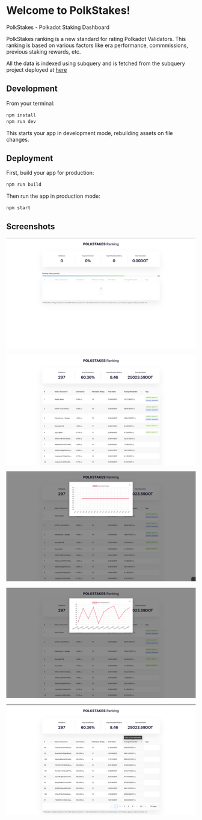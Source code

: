 # Welcome to PolkStakes!

PolkStakes - Polkadot Staking Dashboard

PolkStakes ranking is a new standard for rating Polkadot Validators. This ranking is based on various factors like era performance, commmissions, previous staking rewards, etc.

All the data is indexed using subquery and is fetched from the subquery project deployed at [here](https://explorer.subquery.network/subquery/ashikmeerankutty/polkstakes)

## Development

From your terminal:

```sh
npm install
npm run dev
```

This starts your app in development mode, rebuilding assets on file changes.

## Deployment

First, build your app for production:

```sh
npm run build
```

Then run the app in production mode:

```sh
npm start
```

## Screenshots

![image](./screenshots/1.png)

![image](./screenshots/2.png)

![image](./screenshots/3.png)

![image](./screenshots/4.png)

![image](./screenshots/5.png)
